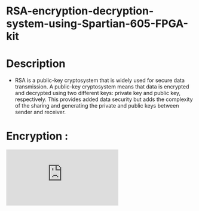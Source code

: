 # RSA-encryption-decryption-system-using-Spartian-605-FPGA-kit
# Description
- RSA is a public-key cryptosystem that is widely used for secure data transmission. A public-key 
cryptosystem means that data is encrypted and decrypted using two different keys: private key and 
public key, respectively. This provides added data security but adds the complexity of the sharing and 
generating the private and public keys between sender and receiver.

# Encryption :
![encrypto data = ](https://latex.codecogs.com/gif.latex?data%5E%7BKey%7D%20.%20mod%7BN%7D)
